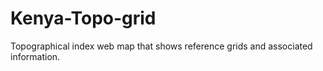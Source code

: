 # Kenya-Topo-grid
Topographical index web map that shows reference grids and associated information.
